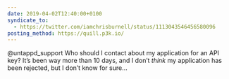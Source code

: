 ```yaml
---
date: 2019-04-02T12:40:00+0100
syndicate_to:
  - https://twitter.com/iamchrisburnell/status/1113043546456580096
posting_method: https://quill.p3k.io/
---
```


@untappd_support Who should I contact about my application for an API key? It’s been way more than 10 days, and I don’t _think_ my application has been rejected, but I don’t know for sure…

